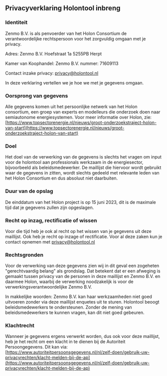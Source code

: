 ## Privacyverklaring Holontool inbreng

### Identiteit

Zenmo B.V. is als penvoerder van het Holon Consortium de verantwoordelijke rechtspersoon voor het zorgvuldig omgaan met je privacy.

 Adres:
 Zenmo B.V.
 Hoefstraat 1a
 5255PB Herpt

Kamer van Koophandel:
 Zenmo B.V.
 nummer: 71609113

 Contact inzake privacy: [privacy@holontool.nl](mailto:privacy@holontool.nl)

In deze verklaring vertellen we je hoe we met je gegevens omgaan.

### Oorsprong van gegevens

Alle gegevens komen uit het persoonlijke netwerk van het Holon consortium, een groep van experts en modelleurs die onderzoek doen naar semiautonome energiesystemen. Voor meer informatie over Holon, zie: [https://www.topsectorenergie.nl/nieuws/groot-onderzoekstraject-holon-van-start](https://www.topsectorenergie.nl/nieuws/groot-onderzoekstraject-holon-van-start)

### Doel

Het doel van de verwerking van de gegevens is slechts het vragen om input voor de holontool aan professionals werkzaam in de energiesector, bijvoorbeeld als beleidsmedewerker. De maillijst die hiervoor wordt gebruikt waar de gegevens in zitten, wordt slechts gedeeld met relevante leden van het Holon Consortium en dus absoluut niet daarbuiten.

### Duur van de opslag

De einddatum van het Holon project is op 15 juni 2023, dit is de maximale tijd dat je gegevens zullen zijn opgeslagen.

### Recht op inzag, rectificatie of wissen

Voor die tijd heb je ook al recht op het wissen van je gegevens uit deze maillijst. Ook heb je recht op inzage of rectificatie. Voor al deze zaken kun je contact opnemen met [privacy@holontool.nl](mailto:privacy@holontool.nl)

### Rechtsgronden

Voor de verwerking van deze gegevens zien wij in dit geval een zogeheten &quot;gerechtvaardig belang&quot; als grondslag. Dat betekent dat er een afweging is gemaakt tussen privacy van de personen in deze maillijst en Zenmo B.V. en daarmee Holon, waarbij de verwerking noodzakelijk is voor de verwerkingsverantwoordelijke Zenmo B.V.

 In makkelijke woorden: Zenmo B.V. kan haar werkzaamheden niet goed uitvoeren zonder via deze maillijst enquetes uit te sturen. Holontool beoogt beleidsmedewerkers te ondersteunen. Zonder de mening van beleidsmedewerkers te kunnen vragen, kan dit niet goed gebeuren.

### Klachtrecht

Wanneer je gegevens ergens verwerkt worden, dus ook voor deze maillijst, heb je het recht om een klacht in te dienen bij de Autoriteit Persoongegevens. Dit kan via: [https://www.autoriteitpersoonsgegevens.nl/nl/zelf-doen/gebruik-uw-privacyrechten/klacht-melden-bij-de-ap](https://www.autoriteitpersoonsgegevens.nl/nl/zelf-doen/gebruik-uw-privacyrechten/klacht-melden-bij-de-ap)